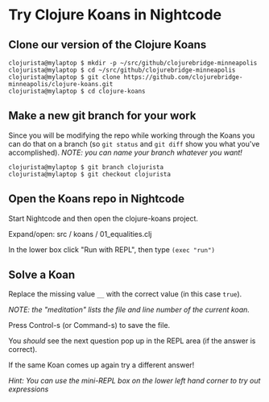 # Try Clojure Koans in Nightcode

## Clone our version of the Clojure Koans

````
clojurista@mylaptop $ mkdir -p ~/src/github/clojurebridge-minneapolis
clojurista@mylaptop $ cd ~/src/github/clojurebridge-minneapolis
clojurista@mylaptop $ git clone https://github.com/clojurebridge-minneapolis/clojure-koans.git
clojurista@mylaptop $ cd clojure-koans
````

## Make a new git branch for your work

Since you will be modifying the repo while working through the Koans
you can do that on a branch (so `git status` and `git diff` show you what you've accomplished). _NOTE: you can name your branch whatever you want!_

````
clojurista@mylaptop $ git branch clojurista
clojurista@mylaptop $ git checkout clojurista
````

## Open the Koans repo in Nightcode

Start Nightcode and then open the clojure-koans project.

Expand/open: src / koans / 01_equalities.clj

In the lower box click "Run with REPL", then type `(exec "run")`

## Solve a Koan

Replace the missing value `__` with the correct value (in this case `true`).

_NOTE: the "meditation" lists the file and line number of the current koan._

Press Control-s (or Command-s) to save the file.

You *should* see the next question pop up in the REPL area (if the answer is correct).

If the same Koan comes up again try a different answer!

_Hint: You can use the mini-REPL box on the lower left hand corner to try out expressions_

